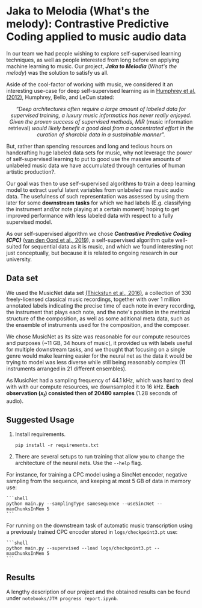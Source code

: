 # Jaka to Melodia (What's the melody): Contrastive Predictive Coding applied to music audio data

In our team we had people wishing to explore self-supervised learning techniques, as well as people interested from long before on applying machine learning to music. Our project, ***Jaka to Melodia*** (*What's the melody*) was the solution to satisfy us all.

Aside of the cool-factor of working with music, we considered it an interesting use-case for deep self-supervised learning as in [Humphrey et al. (2012)](http://yann.lecun.org/exdb/publis/pdf/humphrey-jiis-13.pdf), Humphrey, Bello, and LeCun stated: 

<center><i>“Deep architectures often require a large amount of labeled data for supervised training, a luxury music informatics has never really enjoyed. Given the proven success of supervised methods, MIR </i>(music information retrieval) <i> would likely benefit a good deal from a concentrated effort in the curation of sharable data in a sustainable manner”. </i> </center>

But, rather than spending resources and long and tedious hours on handcrafting huge labeled data sets for music, why not leverage the power of self-supervised learning to put to good use the massive amounts of unlabeled music data we have accumulated through centuries of human artistic production?.

Our goal was then to use self-supervised algorithms to train a deep learning model to extract useful latent variables from unlabeled raw music audio data. The usefulness of such representation was assessed by using them later for some **downstream tasks** for which we had labels (E.g. classifying the instrument and/or note playing at a certain moment) hoping to get improved performance with less labeled data with respect to a fully supervised model.

As our self-supervised algorithm we chose ***Contrastive Predictive Coding (CPC)*** ([van den Oord et al., 2019](https://arxiv.org/pdf/1807.03748.pdf)), a self-supervised algorithm quite well-suited for sequential data as it is music, and which we found  interesting not just conceptually, but because it is related to ongoing research in our university.

## Data set

We used the MusicNet data set [(Thickstun et al., 2016)](https://arxiv.org/pdf/1611.09827.pdf), a collection of 330 freely-licensed classical music recordings, together with over 1 million annotated labels indicating the precise time of each note in every recording, the instrument that plays each note, and the note's position in the metrical structure of the composition, as well as some aditional meta data, such as the ensemble of instruments used for the composition, and the composer.

We chose MusicNet as its size was reasonable for our compute resources and purposes (~11 GB, 34 hours of music), it provided us with labels useful for multiple downstream tasks, and we thought that focusing on a single genre would make learning easier for the neural net as the data it would be trying to model was less diverse while still being reasonably complex (11 instruments arranged in 21 different ensembles).

As MusicNet had a sampling frequency of 44.1 kHz, which was hard to deal with with our compute resources, we downsampled it to 16 kHz. **Each observation ($x_t$) consisted then of 20480 samples** (1.28 seconds of audio). 



## Suggested Usage


1. Install requirements.

    ```shell
    pip install -r requirements.txt
    ```
    
2. There are several setups to run training that allow you to change the architecture of the neural nets. Use the `--help` flag. 

  For instance, for training a CPC model using a SincNet encoder, negative sampling from the sequence, and keeping at most 5 GB of data in memory use:

    ```shell
    python main.py --samplingType samesequence --useSincNet --maxChunksInMem 5
    ```
    
  For running on the downstream task of automatic music transcription using a previously trained CPC encoder stored in `logs/checkpoint3.pt` use:
    
    ```shell
    python main.py --supervised --load logs/checkpoint3.pt --maxChunksInMem 5
    ```
    
## Results

A lengthy description of our project and the obtained results can be found under `notebooks/JTM progress report.ipynb`.
